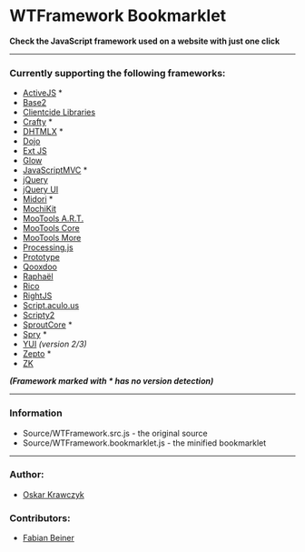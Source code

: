 # WTFramework Bookmarklet
**Check the JavaScript framework used on a website with just one click**

---

### Currently supporting the following frameworks:

* [ActiveJS](http://activejs.org/) *
* [Base2](http://code.google.com/p/base2/)
* [Clientcide Libraries](http://www.clientcide.com/wiki/)
* [Crafty](http://craftyjs.com/) *
* [DHTMLX](http://www.dhtmlx.com/) *
* [Dojo](http://dojotoolkit.org/)
* [Ext JS](http://www.sencha.com/)
* [Glow](http://www.bbc.co.uk/glow/)
* [JavaScriptMVC](http://javascriptmvc.com/) *
* [jQuery](http://jquery.com/)
* [jQuery UI](http://jqueryui.com/)
* [Midori](http://www.midorijs.com/) *
* [MochiKit](http://mochi.github.com/mochikit/)
* [MooTools A.R.T.](https://github.com/anutron/art)
* [MooTools Core](http://mootools.net/)
* [MooTools More](http://mootools.net/)
* [Processing.js](http://processingjs.org/)
* [Prototype](http://www.prototypejs.org/)
* [Qooxdoo](http://qooxdoo.org/)
* [Raphaël](http://raphaeljs.com/)
* [Rico](http://openrico.org/)
* [RightJS](http://rightjs.org/)
* [Script.aculo.us](http://script.aculo.us/)
* [Scripty2](http://scripty2.com/)
* [SproutCore](http://www.sproutcore.com/) *
* [Spry](http://labs.adobe.com/technologies/spry/) *
* [YUI](http://developer.yahoo.com/yui/) *(version 2/3)*
* [Zepto](http://zeptojs.com/) *
* [ZK](http://www.zkoss.org/)

***(Framework marked with \* has no version detection)***

---

### Information

* Source/WTFramework.src.js - the original source
* Source/WTFramework.bookmarklet.js - the minified bookmarklet

---

### Author:

* [Oskar Krawczyk](http://nouincolor.com)

### Contributors:

* [Fabian Beiner](https://github.com/FabianBeiner)
